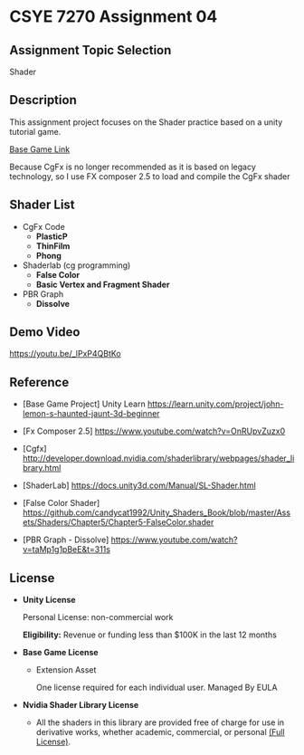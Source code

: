 # CSYE 7270 Assignment 04

## Assignment Topic Selection

Shader



## Description

This assignment project focuses on the Shader practice based on a unity tutorial game.

[Base Game Link](https://assetstore.unity.com/packages/essentials/tutorial-projects/3d-beginner-complete-project-143846#content)

Because CgFx is no longer recommended as it is based on legacy technology, so I use FX composer 2.5 to load and compile the CgFx shader



## Shader List

* CgFx Code
  * **PlasticP**
  * **ThinFilm**
  * **Phong**
* Shaderlab (cg programming)
  * **False Color**
  * **Basic Vertex and Fragment Shader**
* PBR Graph
  * **Dissolve**



## Demo Video

https://youtu.be/_lPxP4QBtKo



## Reference

* [Base Game Project] Unity Learn https://learn.unity.com/project/john-lemon-s-haunted-jaunt-3d-beginner

* [Fx Composer 2.5] https://www.youtube.com/watch?v=OnRUpvZuzx0

* [Cgfx] http://developer.download.nvidia.com/shaderlibrary/webpages/shader_library.html

* [ShaderLab] https://docs.unity3d.com/Manual/SL-Shader.html

* [False Color Shader] https://github.com/candycat1992/Unity_Shaders_Book/blob/master/Assets/Shaders/Chapter5/Chapter5-FalseColor.shader

* [PBR Graph - Dissolve]  https://www.youtube.com/watch?v=taMp1g1pBeE&t=311s



## License

* **Unity License**

  Personal License: non-commercial work

  **Eligibility:** Revenue or funding less than $100K in the last 12 months

* **Base Game License**

  * Extension Asset

    One license required for each individual user. Managed By EULA


* **Nvidia Shader Library License**
  * All the shaders in this library are provided free of charge for use in derivative works, whether academic, commercial, or personal [(Full License)](http://developer.download.nvidia.com/licenses/general_license.txt).
